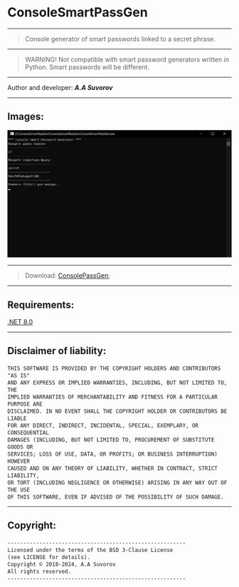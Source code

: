 # ConsoleSmartPassGen

***

> Console generator of smart passwords linked to a secret phrase.

***

> WARNING! Not compatible with smart password generators written in Python. Smart passwords will be different.

***

Author and developer: ___A.A Suvorov___

***

## Images:

![logo](https://github.com/smartlegionlab/ConsoleSmartPassGen/raw/master/data/images/ConsoleSmartPassGen.png)

***

> Download: [ConsolePassGen](https://github.com/smartlegionlab/ConsoleSmartPassGen/releases/download/v0.1.0/ConsoleSmartPassGen.zip);

***

## Requirements:

[.NET 8.0](https://aka.ms/dotnet-core-applaunch?missing_runtime=true&arch=x64&rid=win-x64&os=win10&apphost_version=8.0.1)

***

## Disclaimer of liability:

    THIS SOFTWARE IS PROVIDED BY THE COPYRIGHT HOLDERS AND CONTRIBUTORS "AS IS"
    AND ANY EXPRESS OR IMPLIED WARRANTIES, INCLUDING, BUT NOT LIMITED TO, THE
    IMPLIED WARRANTIES OF MERCHANTABILITY AND FITNESS FOR A PARTICULAR PURPOSE ARE
    DISCLAIMED. IN NO EVENT SHALL THE COPYRIGHT HOLDER OR CONTRIBUTORS BE LIABLE
    FOR ANY DIRECT, INDIRECT, INCIDENTAL, SPECIAL, EXEMPLARY, OR CONSEQUENTIAL
    DAMAGES (INCLUDING, BUT NOT LIMITED TO, PROCUREMENT OF SUBSTITUTE GOODS OR
    SERVICES; LOSS OF USE, DATA, OR PROFITS; OR BUSINESS INTERRUPTION) HOWEVER
    CAUSED AND ON ANY THEORY OF LIABILITY, WHETHER IN CONTRACT, STRICT LIABILITY,
    OR TORT (INCLUDING NEGLIGENCE OR OTHERWISE) ARISING IN ANY WAY OUT OF THE USE
    OF THIS SOFTWARE, EVEN IF ADVISED OF THE POSSIBILITY OF SUCH DAMAGE.

***

## Copyright:
    --------------------------------------------------------
    Licensed under the terms of the BSD 3-Clause License
    (see LICENSE for details).
    Copyright © 2018-2024, A.A Suvorov
    All rights reserved.
    --------------------------------------------------------